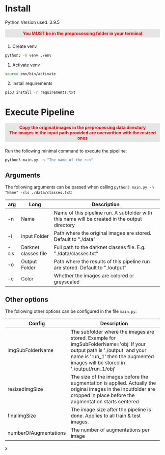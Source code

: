 # Install

Python Version used: 3.9.5

<div style="color:red; margin-bottom: 20px; text-align:center; font-weight: bold; padding: 5px; background: #e5e5e5">
You MUST be in the preprocessing folder in your terminal
</div>

1. Create venv

```zsh
python3 -m venv ./env
```

1. Activate venv

```zsh
source env/bin/activate
```

2. Install requirements

```zsh
pip3 install -r requirements.txt
```

# Execute Pipeline

<div style="color:red; margin-bottom: 20px; text-align:center; font-weight: bold; padding: 5px; background: #e5e5e5">
Copy the original images in the preprocessing data directory<br>
The images in the input path provided are overwritten with the resized ones
</div>

Run the following minimal command to execute the pipeline:

```zsh
python3 main.py -n "The name of the run"
```

## Arguments

The following arguments can be passed when calling `python3 main.py -n "Name" -cls ./data/classes.txt`:

| arg  | Long                 | Description                                                                                   |
| ---- | -------------------- | --------------------------------------------------------------------------------------------- |
| -n   | Name                 | Name of this pipeline run. A subfolder with this name will be created in the output directory |
| -i   | Input Folder         | Path where the original images are stored. Default to "./data"                                |
| -cls | Darknet classes file | Full path to the darknet classes file. E.g. "./data/classes.txt"                              |
| -o   | Output Folder        | Path where the results of this pipeline run are stored. Default to "./output"                 |
| -c   | Color                | Whether the images are colored or greyscaled                                                  |

## Other options

The following other options can be configured in the file `main.py`:

| Config                | Description                                                                                                                                                                                               |
| --------------------- | --------------------------------------------------------------------------------------------------------------------------------------------------------------------------------------------------------- |
| imgSubFolderName      | The subfolder where the images are stored. Example for imgSubFolderName='obj: If your output path is './output' and your name is 'run_1' then the augmented images will be stored in './output/run_1/obj' |
| resizedImgSize        | The size of the images before the augmentation is applied. Actually the original images in the inputfolder are cropped in place before the augmentation starts centered                                   |
| finalImgSize          | The image size after the pipeline is done. Applies to all train & test images.                                                                                                                            |
| numberOfAugmentations | The number of augmentations per image                                                                                                                                                                     |

x
